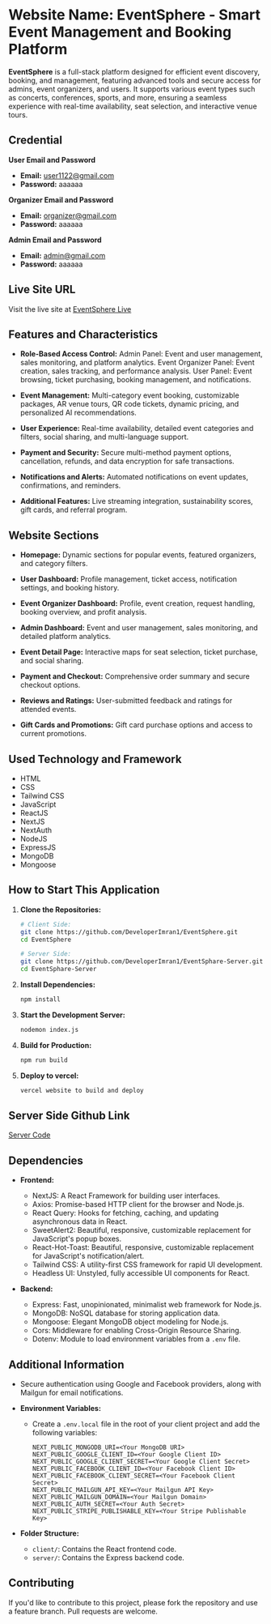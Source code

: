 # Website Name: EventSphere - Smart Event Management and Booking Platform

**EventSphere** is a full-stack platform designed for efficient event discovery, booking, and management, featuring advanced tools and secure access for admins, event organizers, and users. It supports various event types such as concerts, conferences, sports, and more, ensuring a seamless experience with real-time availability, seat selection, and interactive venue tours.

## Credential

**User Email and Password**
- **Email:** user1122@gmail.com
- **Password:** aaaaaa

**Organizer Email and Password**
- **Email:** organizer@gmail.com
- **Password:** aaaaaa

**Admin Email and Password**
- **Email:** admin@gmail.com
- **Password:** aaaaaa

## Live Site URL
Visit the live site at [EventSphere Live](https://event-sphere-bice.vercel.app/)

## Features and Characteristics
- **Role-Based Access Control:** 
  Admin Panel: Event and user management, sales monitoring, and platform analytics.
  Event Organizer Panel: Event creation, sales tracking, and performance analysis.
  User Panel: Event browsing, ticket purchasing, booking management, and notifications.

- **Event Management:** 
  Multi-category event booking, customizable packages, AR venue tours, QR code tickets, dynamic pricing, and personalized AI recommendations.

- **User Experience:** 
  Real-time availability, detailed event categories and filters, social sharing, and multi-language support.

- **Payment and Security:** 
  Secure multi-method payment options, cancellation, refunds, and data encryption for safe transactions.

- **Notifications and Alerts:** 
  Automated notifications on event updates, confirmations, and reminders.

- **Additional Features:**
  Live streaming integration, sustainability scores, gift cards, and referral program.


## Website Sections
- **Homepage:**
Dynamic sections for popular events, featured organizers, and category filters.

- **User Dashboard:**
Profile management, ticket access, notification settings, and booking history.

- **Event Organizer Dashboard:**
Profile, event creation, request handling, booking overview, and profit analysis.

- **Admin Dashboard:**
Event and user management, sales monitoring, and detailed platform analytics.

- **Event Detail Page:**
Interactive maps for seat selection, ticket purchase, and social sharing.

- **Payment and Checkout:**
Comprehensive order summary and secure checkout options.

- **Reviews and Ratings:**
User-submitted feedback and ratings for attended events.

- **Gift Cards and Promotions:**
Gift card purchase options and access to current promotions.


## Used Technology and Framework 
- HTML
- CSS
- Tailwind CSS
- JavaScript
- ReactJS
- NextJS
- NextAuth
- NodeJS
- ExpressJS
- MongoDB
- Mongoose

## How to Start This Application

1. **Clone the Repositories:**
    ```sh
    # Client Side:
    git clone https://github.com/DeveloperImran1/EventSphere.git
    cd EventSphere

    # Server Side:
    git clone https://github.com/DeveloperImran1/EventSphare-Server.git
    cd EventSphare-Server
    ```

2. **Install Dependencies:**
    ```sh
    npm install
    ```

3. **Start the Development Server:**
    ```sh
    nodemon index.js
    ```

4. **Build for Production:**
    ```sh
    npm run build
    ```

5. **Deploy to vercel:**
    ```sh
    vercel website to build and deploy
    ```

## Server Side Github Link
[Server Code](https://github.com/DeveloperImran1/EventSphare-Server)

## Dependencies

- **Frontend:**
  - NextJS: A React Framework for building user interfaces.
  - Axios: Promise-based HTTP client for the browser and Node.js.
  - React Query: Hooks for fetching, caching, and updating asynchronous data in React.
  - SweetAlert2: Beautiful, responsive, customizable replacement for JavaScript's popup boxes.
  - React-Hot-Toast: Beautiful, responsive, customizable replacement for JavaScript's notification/alert.
  - Tailwind CSS: A utility-first CSS framework for rapid UI development.
  - Headless UI: Unstyled, fully accessible UI components for React.

- **Backend:**
  - Express: Fast, unopinionated, minimalist web framework for Node.js.
  - MongoDB: NoSQL database for storing application data.
  - Mongoose: Elegant MongoDB object modeling for Node.js.
  - Cors: Middleware for enabling Cross-Origin Resource Sharing.
  - Dotenv: Module to load environment variables from a `.env` file.

## Additional Information
  - Secure authentication using Google and Facebook providers, along with Mailgun for email notifications.
    
- **Environment Variables:**
  - Create a `.env.local` file in the root of your client project and add the following variables:
    ```plaintext
    NEXT_PUBLIC_MONGODB_URI=<Your MongoDB URI>
    NEXT_PUBLIC_GOOGLE_CLIENT_ID=<Your Google Client ID>
    NEXT_PUBLIC_GOOGLE_CLIENT_SECRET=<Your Google Client Secret>
    NEXT_PUBLIC_FACEBOOK_CLIENT_ID=<Your Facebook Client ID>
    NEXT_PUBLIC_FACEBOOK_CLIENT_SECRET=<Your Facebook Client Secret>
    NEXT_PUBLIC_MAILGUN_API_KEY=<Your Mailgun API Key>
    NEXT_PUBLIC_MAILGUN_DOMAIN=<Your Mailgun Domain>
    NEXT_PUBLIC_AUTH_SECRET=<Your Auth Secret>
    NEXT_PUBLIC_STRIPE_PUBLISHABLE_KEY=<Your Stripe Publishable Key>

    ```

- **Folder Structure:**
  - `client/`: Contains the React frontend code.
  - `server/`: Contains the Express backend code.

## Contributing

If you'd like to contribute to this project, please fork the repository and use a feature branch. Pull requests are welcome.

